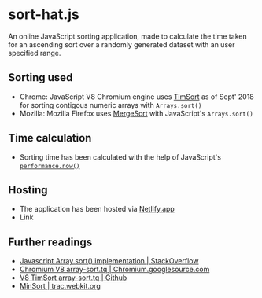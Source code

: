 # sort-hat.js
An online JavaScript sorting application, made to calculate the time taken for an ascending sort over a randomly generated dataset with an user specified range.

## Sorting used
 - Chrome: JavaScript V8 Chromium engine uses [TimSort](https://v8.dev/blog/array-sort) as of Sept' 2018 for sorting contigous numeric arrays with `Arrays.sort()`
 - Mozilla: Mozilla Firefox uses [MergeSort](https://bugzilla.mozilla.org/show_bug.cgi?id=224128) with JavaScript's `Arrays.sort()`

## Time calculation
 - Sorting time has been calculated with the help of JavaScript's [`performance.now()`](https://developer.mozilla.org/en-US/docs/Web/API/Performance/now)

## Hosting
 - The application has been hosted via [Netlify.app](https://netlify.app/)
 - Link

## Further readings
 - [Javascript Array.sort() implementation | StackOverflow](https://stackoverflow.com/questions/234683/javascript-array-sort-implementation)
 - [Chromium V8 array-sort.tq | Chromium.googlesource.com](https://chromium.googlesource.com/v8/v8.git/+/master/third_party/v8/builtins/array-sort.tq)
 - [V8 TimSort array-sort.tq | Github](https://github.com/v8/v8/blob/78f2610345fdd14ca401d920c140f8f461b631d1/third_party/v8/builtins/array-sort.tq#L5)
 - [MinSort | trac.webkit.org](https://trac.webkit.org/browser/trunk/Source/JavaScriptCore/runtime/ArrayPrototype.cpp?rev=138530#L647)
